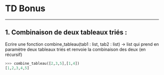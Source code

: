 # TD Bonus

------

## 1. Combinaison de deux tableaux triés :

Ecrire une fonction combine_tableau(tab1 : list, tab2 : list) -> list qui prend en paramètre deux tableaux triés et renvoie la combinaison des deux (en récursif)

```python
>>> combine_tableau([2,3,5],[1,4])
[1,2,3,4,5]
```

